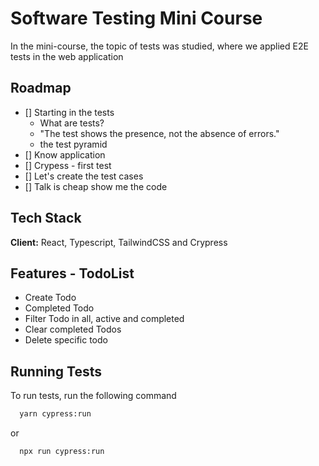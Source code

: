 
# Software Testing Mini Course

In the mini-course, the topic of tests was studied, 
where we applied E2E tests in the web application

## Roadmap

- [] Starting in the tests 
    - What are tests?
    - "The test shows the presence, not the absence of errors."
    - the test pyramid
- [] Know application
- [] Crypess - first test
- [] Let's create the test cases
- [] Talk is cheap show me the code



## Tech Stack

**Client:** React, Typescript, TailwindCSS and Crypress

## Features - TodoList

- Create Todo
- Completed Todo
- Filter Todo in all, active and completed
- Clear completed Todos
- Delete specific todo


## Running Tests

To run tests, run the following command

```bash
  yarn cypress:run
```
or 

```bash
  npx run cypress:run
```